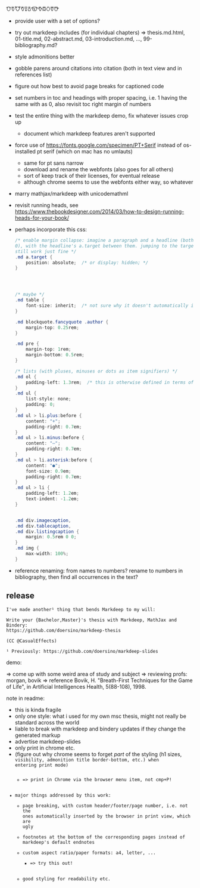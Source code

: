 𐃢𐃤𐃭𐃣𐃯𐃰𐃪𐃥𐃦𐃡𐃨𐃩

* provide user with a set of options?
* try out markdeep includes (for individual chapters) => thesis.md.html, 01-title.md, 02-abstract.md, 03-introduction.md, ..., 99-bibliography.md?

* style admonitions better
* gobble parens around citations into citation (both in text view and in references list)
* figure out how best to avoid page breaks for captioned code
* set numbers in toc and headings with proper spacing, i.e. 1 having the same with as 0, also revisit toc right margin of numbers
* test the entire thing with the markdeep demo, fix whatever issues crop up
    * document which markdeep features aren't supported
* force use of https://fonts.google.com/specimen/PT+Serif instead of os-installed pt serif (which on mac has no umlauts)
    * same for pt sans narrow
    * download and rename the webfonts (also goes for all others)
    * sort of keep track of their licenses, for eventual release
    * although chrome seems to use the webfonts either way, so whatever
* marry mathjax/markdeep with unicodemathml
* revisit running heads, see https://www.thebookdesigner.com/2014/03/how-to-design-running-heads-for-your-book/
* perhaps incorporate this css:
    ```cs
    /* enable margin collapse: imagine a paragraph and a headline (both margin: 1rem
    0), with the headline's a.target between them. jumping to the target should
    still work just fine */
    .md a.target {
        position: absolute;  /* or display: hidden; */
    }




    /* maybe */
    .md table {
        font-size: inherit;  /* not sure why it doesn't automatically inherit the body's font size */
    }

    .md blockquote.fancyquote .author {
        margin-top: 0.25rem;
    }

    .md pre {
        margin-top: 1rem;
        margin-bottom: 0.5rem;
    }

    /* lists (with pluses, minuses or dots as item signifiers) */
    .md ol {
        padding-left: 1.3rem;  /* this is otherwise defined in terms of px by the browser.*/
    }
    .md ul {
        list-style: none;
        padding: 0;
    }
    .md ul > li.plus:before {
        content: "+";
        padding-right: 0.7em;
    }
    .md ul > li.minus:before {
        content: "–";
        padding-right: 0.7em;
    }
    .md ul > li.asterisk:before {
        content: "●";
        font-size: 0.9em;
        padding-right: 0.7em;
    }
    .md ul > li {
        padding-left: 1.2em;
        text-indent: -1.2em;
    }


    .md div.imagecaption,
    .md div.tablecaption,
    .md div.listingcaption {
        margin: 0.5rem 0 0;
    }
    .md img {
        max-width: 100%;
    }
    ```
* reference renaming: from names to numbers? rename to numbers in bibliography, then find all occurrences in the text?




## release

```
I've made another¹ thing that bends Markdeep to my will:

Write your {Bachelor,Master}'s thesis with Markdeep, MathJax and Bindery:
https://github.com/doersino/markdeep-thesis

(CC @CasualEffects)

¹ Previously: https://github.com/doersino/markdeep-slides
```

demo:

=> come up with some weird area of study and subject
=> reviewing profs: morgan, bovik
=> reference Bovik, H. "Breath-First Techniques for the Game of Life",  in Artificial Intelligences Health, 5(88-108), 1998.

note in readme:

* this is kinda fragile
* only one style: what i used for my own msc thesis, might not really be standard across the world
* liable to break with markdeep and bindery updates if they change the generated markup
* advertise markdeep-slides
* only print in chrome etc.
* (figure out why chrome seems to forget *part* of the styling (h1 sizes, <code> visibility, admonition title border-bottom, etc.) when entering print mode)
    * => print in Chrome via the browser menu item, not cmp+P!
* major things addressed by this work:
    * page breaking, with custom header/footer/page number, i.e. not the ones automatically inserted by the browser in print view, which are ugly
    * footnotes at the bottom of the corresponding pages instead of markdeep's default endnotes
    * custom aspect ratio/paper formats: a4, letter, ...
        * => try this out!
    * good styling for readability etc.
